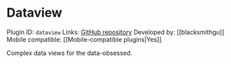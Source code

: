 # Dataview

Plugin ID: `dataview`
Links: [GitHub repository](https://github.com/blacksmithgu/obsidian-dataview)
Developed by: [[blacksmithgu]]
Mobile compatible: [[Mobile-compatible plugins|Yes]]

Complex data views for the data-obsessed.
